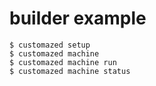 # builder example

```console
$ customazed setup
$ customazed machine
$ customazed machine run
$ customazed machine status
```
